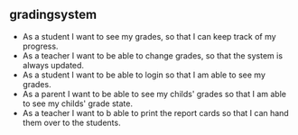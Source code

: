 ## gradingsystem

* As a student I want to see my grades, so that I can keep track of my progress.
* As a teacher I want to be able to change grades, so that the system is always updated.
* As a student I want to be able to login so that I am able to see my grades.
* As a parent I want to be able to see my childs' grades so that I am able to see my childs' grade state.
* As a teacher I want to b able to print the report cards so that I can hand them over to the students.

